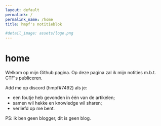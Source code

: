 ```yaml
---
layout: default
permalink: /
permalink_name: /home
title: hmpf's notitieblok

#detail_image: assets/logo.png
---
```

# **home** 

Welkom op mijn Github pagina. Op deze pagina zal ik mijn notities m.b.t. CTF's publiceren. 

Add me op discord (hmpf#7492) als je:
- een foutje heb gevonden in één van de artikelen;
- samen wil hekke en knowledge wil sharen;
- verliefd op me bent.

PS: ik ben geen blogger, dit is geen blog. 
